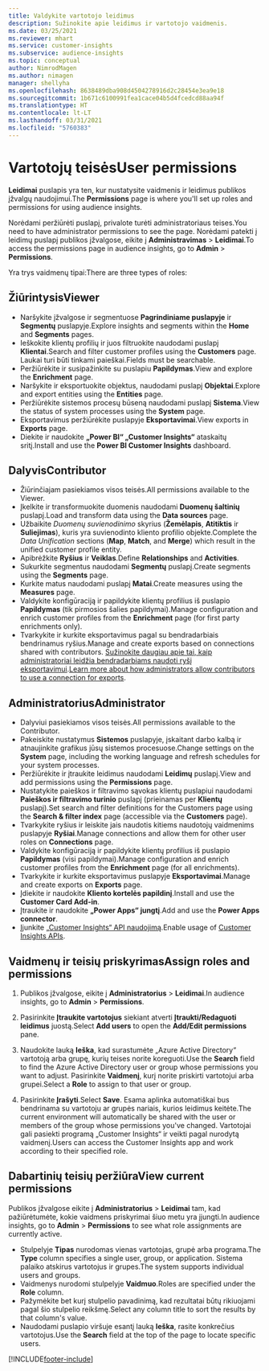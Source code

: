 ```yaml
---
title: Valdykite vartotojo leidimus
description: Sužinokite apie leidimus ir vartotojo vaidmenis.
ms.date: 03/25/2021
ms.reviewer: mhart
ms.service: customer-insights
ms.subservice: audience-insights
ms.topic: conceptual
author: NimrodMagen
ms.author: nimagen
manager: shellyha
ms.openlocfilehash: 8638489dba908d4504278916d2c28454e3ea9e18
ms.sourcegitcommit: 1b671c6100991fea1cace04b5d4fcedcd88aa94f
ms.translationtype: HT
ms.contentlocale: lt-LT
ms.lasthandoff: 03/31/2021
ms.locfileid: "5760383"
---
```

# <a name="user-permissions"></a><span data-ttu-id="54ad6-103">Vartotojų teisės</span><span class="sxs-lookup"><span data-stu-id="54ad6-103">User permissions</span></span>

<span data-ttu-id="54ad6-104">**Leidimai** puslapis yra ten, kur nustatysite vaidmenis ir leidimus publikos įžvalgų naudojimui.</span><span class="sxs-lookup"><span data-stu-id="54ad6-104">The **Permissions** page is where you'll set up roles and permissions for using audience insights.</span></span>

<span data-ttu-id="54ad6-105">Norėdami peržiūrėti puslapį, privalote turėti administratoriaus teises.</span><span class="sxs-lookup"><span data-stu-id="54ad6-105">You need to have administrator permissions to see the page.</span></span> <span data-ttu-id="54ad6-106">Norėdami patekti į leidimų puslapį publikos įžvalgose, eikite į **Administravimas** > **Leidimai**.</span><span class="sxs-lookup"><span data-stu-id="54ad6-106">To access the permissions page in audience insights, go to **Admin** > **Permissions**.</span></span>

<span data-ttu-id="54ad6-107">Yra trys vaidmenų tipai:</span><span class="sxs-lookup"><span data-stu-id="54ad6-107">There are three types of roles:</span></span>

## <a name="viewer"></a><span data-ttu-id="54ad6-108">Žiūrintysis</span><span class="sxs-lookup"><span data-stu-id="54ad6-108">Viewer</span></span>

- <span data-ttu-id="54ad6-109">Naršykite įžvalgose ir segmentuose **Pagrindiniame puslapyje** ir **Segmentų** puslapyje.</span><span class="sxs-lookup"><span data-stu-id="54ad6-109">Explore insights and segments within the **Home** and **Segments** pages.</span></span>
- <span data-ttu-id="54ad6-110">Ieškokite klientų profilių ir juos filtruokite naudodami puslapį **Klientai**.</span><span class="sxs-lookup"><span data-stu-id="54ad6-110">Search and filter customer profiles using the **Customers** page.</span></span> <span data-ttu-id="54ad6-111">Laukai turi būti tinkami paieškai.</span><span class="sxs-lookup"><span data-stu-id="54ad6-111">Fields must be searchable.</span></span>
- <span data-ttu-id="54ad6-112">Peržiūrėkite ir susipažinkite su puslapiu **Papildymas**.</span><span class="sxs-lookup"><span data-stu-id="54ad6-112">View and explore the **Enrichment** page.</span></span>
- <span data-ttu-id="54ad6-113">Naršykite ir eksportuokite objektus, naudodami puslapį **Objektai**.</span><span class="sxs-lookup"><span data-stu-id="54ad6-113">Explore and export entities using the **Entities** page.</span></span>
- <span data-ttu-id="54ad6-114">Peržiūrėkite sistemos procesų būseną naudodami puslapį **Sistema**.</span><span class="sxs-lookup"><span data-stu-id="54ad6-114">View the status of system processes  using the **System** page.</span></span>
- <span data-ttu-id="54ad6-115">Eksportavimus peržiūrėkite puslapyje **Eksportavimai**.</span><span class="sxs-lookup"><span data-stu-id="54ad6-115">View exports in **Exports** page.</span></span>
- <span data-ttu-id="54ad6-116">Diekite ir naudokite **„Power BI“ „Customer Insights“** ataskaitų sritį.</span><span class="sxs-lookup"><span data-stu-id="54ad6-116">Install and use the **Power BI Customer Insights** dashboard.</span></span>

## <a name="contributor"></a><span data-ttu-id="54ad6-117">Dalyvis</span><span class="sxs-lookup"><span data-stu-id="54ad6-117">Contributor</span></span>

- <span data-ttu-id="54ad6-118">Žiūrinčiajam pasiekiamos visos teisės.</span><span class="sxs-lookup"><span data-stu-id="54ad6-118">All permissions available to the Viewer.</span></span>
- <span data-ttu-id="54ad6-119">Įkelkite ir transformuokite duomenis naudodami **Duomenų šaltinių** puslapį.</span><span class="sxs-lookup"><span data-stu-id="54ad6-119">Load and transform data using the **Data sources** page.</span></span>
- <span data-ttu-id="54ad6-120">Užbaikite *Duomenų suvienodinimo* skyrius (**Žemėlapis**, **Atitiktis** ir **Suliejimas**), kuris yra suvienodinto kliento profilio objekte.</span><span class="sxs-lookup"><span data-stu-id="54ad6-120">Complete the *Data Unification* sections (**Map**, **Match**, and **Merge**) which result in the unified customer profile entity.</span></span>
- <span data-ttu-id="54ad6-121">Apibrėžkite **Ryšius** ir **Veiklas**.</span><span class="sxs-lookup"><span data-stu-id="54ad6-121">Define **Relationships** and **Activities**.</span></span>
- <span data-ttu-id="54ad6-122">Sukurkite segmentus naudodami **Segmentų** puslapį.</span><span class="sxs-lookup"><span data-stu-id="54ad6-122">Create segments using the **Segments** page.</span></span>
- <span data-ttu-id="54ad6-123">Kurkite matus naudodami puslapį **Matai**.</span><span class="sxs-lookup"><span data-stu-id="54ad6-123">Create measures using the **Measures** page.</span></span>
- <span data-ttu-id="54ad6-124">Valdykite konfigūraciją ir papildykite klientų profilius iš puslapio **Papildymas** (tik pirmosios šalies papildymai).</span><span class="sxs-lookup"><span data-stu-id="54ad6-124">Manage configuration and enrich customer profiles from the **Enrichment** page (for first party enrichments only).</span></span>
- <span data-ttu-id="54ad6-125">Tvarkykite ir kurkite eksportavimus pagal su bendradarbiais bendrinamus ryšius.</span><span class="sxs-lookup"><span data-stu-id="54ad6-125">Manage and create exports based on connections shared with contributors.</span></span> <span data-ttu-id="54ad6-126">[Sužinokite daugiau apie tai, kaip administratoriai leidžia bendradarbiams naudoti ryšį eksportavimui](connections.md#allow-contributors-to-use-a-connection-for-exports).</span><span class="sxs-lookup"><span data-stu-id="54ad6-126">[Learn more about how administrators allow contributors to use a connection for exports](connections.md#allow-contributors-to-use-a-connection-for-exports).</span></span>

## <a name="administrator"></a><span data-ttu-id="54ad6-127">Administratorius</span><span class="sxs-lookup"><span data-stu-id="54ad6-127">Administrator</span></span>

- <span data-ttu-id="54ad6-128">Dalyviui pasiekiamos visos teisės.</span><span class="sxs-lookup"><span data-stu-id="54ad6-128">All permissions available to the Contributor.</span></span>
- <span data-ttu-id="54ad6-129">Pakeiskite nustatymus **Sistemos** puslapyje, įskaitant darbo kalbą ir atnaujinkite grafikus jūsų sistemos procesuose.</span><span class="sxs-lookup"><span data-stu-id="54ad6-129">Change settings on the **System** page, including the working language and refresh schedules for your system processes.</span></span>
- <span data-ttu-id="54ad6-130">Peržiūrėkite ir įtraukite leidimus naudodami **Leidimų** puslapį.</span><span class="sxs-lookup"><span data-stu-id="54ad6-130">View and add permissions using the **Permissions** page.</span></span>
- <span data-ttu-id="54ad6-131">Nustatykite paieškos ir filtravimo sąvokas klientų puslapiui naudodami **Paieškos ir filtravimo turinio** puslapį (prieinamas per **Klientų** puslapį).</span><span class="sxs-lookup"><span data-stu-id="54ad6-131">Set search and filter definitions for the Customers page using the **Search & filter index** page (accessible via the **Customers** page).</span></span>
- <span data-ttu-id="54ad6-132">Tvarkykite ryšius ir leiskite jais naudotis kitiems naudotojų vaidmenims puslapyje **Ryšiai**.</span><span class="sxs-lookup"><span data-stu-id="54ad6-132">Manage connections and allow them for other user roles on **Connections** page.</span></span>
- <span data-ttu-id="54ad6-133">Valdykite konfigūraciją ir papildykite klientų profilius iš puslapio **Papildymas** (visi papildymai).</span><span class="sxs-lookup"><span data-stu-id="54ad6-133">Manage configuration and enrich customer profiles from the **Enrichment** page (for all enrichments).</span></span>
- <span data-ttu-id="54ad6-134">Tvarkykite ir kurkite eksportavimus puslapyje **Eksportavimai**.</span><span class="sxs-lookup"><span data-stu-id="54ad6-134">Manage and create exports on **Exports** page.</span></span>
- <span data-ttu-id="54ad6-135">Įdiekite ir naudokite **Kliento kortelės papildinį**.</span><span class="sxs-lookup"><span data-stu-id="54ad6-135">Install and use the **Customer Card Add-in**.</span></span>
- <span data-ttu-id="54ad6-136">Įtraukite ir naudokite **„Power Apps“ jungtį**.</span><span class="sxs-lookup"><span data-stu-id="54ad6-136">Add and use the **Power Apps connector**.</span></span>
- <span data-ttu-id="54ad6-137">Įjunkite [„Customer Insights“ API naudojimą](apis.md).</span><span class="sxs-lookup"><span data-stu-id="54ad6-137">Enable usage of [Customer Insights APIs](apis.md).</span></span>

## <a name="assign-roles-and-permissions"></a><span data-ttu-id="54ad6-138">Vaidmenų ir teisių priskyrimas</span><span class="sxs-lookup"><span data-stu-id="54ad6-138">Assign roles and permissions</span></span>

1. <span data-ttu-id="54ad6-139">Publikos įžvalgose, eikite į **Administratorius** > **Leidimai**.</span><span class="sxs-lookup"><span data-stu-id="54ad6-139">In audience insights, go to **Admin** > **Permissions**.</span></span>

1. <span data-ttu-id="54ad6-140">Pasirinkite **Įtraukite vartotojus** siekiant atverti **Įtraukti/Redaguoti leidimus** juostą.</span><span class="sxs-lookup"><span data-stu-id="54ad6-140">Select **Add users** to open the **Add/Edit permissions** pane.</span></span>

1. <span data-ttu-id="54ad6-141">Naudokite lauką **Ieška**, kad surastumėte „Azure Active Directory“ vartotoją arba grupę, kurių teises norite koreguoti.</span><span class="sxs-lookup"><span data-stu-id="54ad6-141">Use the **Search** field to find the Azure Active Directory user or group whose permissions you want to adjust.</span></span> <span data-ttu-id="54ad6-142">Pasirinkite **Vaidmenį**, kurį norite priskirti vartotojui arba grupei.</span><span class="sxs-lookup"><span data-stu-id="54ad6-142">Select a **Role** to assign to that user or group.</span></span>

1. <span data-ttu-id="54ad6-143">Pasirinkite **Įrašyti**.</span><span class="sxs-lookup"><span data-stu-id="54ad6-143">Select **Save**.</span></span> <span data-ttu-id="54ad6-144">Esama aplinka automatiškai bus bendrinama su vartotoju ar grupės nariais, kurios leidimus keitėte.</span><span class="sxs-lookup"><span data-stu-id="54ad6-144">The current environment will automatically be shared with the user or members of the group whose permissions you've changed.</span></span> <span data-ttu-id="54ad6-145">Vartotojai gali pasiekti programą „Customer Insights“ ir veikti pagal nurodytą vaidmenį.</span><span class="sxs-lookup"><span data-stu-id="54ad6-145">Users can access the Customer Insights app and work according to their specified role.</span></span>

## <a name="view-current-permissions"></a><span data-ttu-id="54ad6-146">Dabartinių teisių peržiūra</span><span class="sxs-lookup"><span data-stu-id="54ad6-146">View current permissions</span></span>

<span data-ttu-id="54ad6-147">Publikos įžvalgose eikite į **Administratorius** > **Leidimai** tam, kad pažiūrėtumėte, kokie vaidmens priskyrimai šiuo metu yra įjungti.</span><span class="sxs-lookup"><span data-stu-id="54ad6-147">In audience insights, go to **Admin** > **Permissions** to see what role assignments are currently active.</span></span>

- <span data-ttu-id="54ad6-148">Stulpelyje **Tipas** nurodomas vienas vartotojas, grupė arba programa.</span><span class="sxs-lookup"><span data-stu-id="54ad6-148">The **Type** column specifies a single user, group, or application.</span></span> <span data-ttu-id="54ad6-149">Sistema palaiko atskirus vartotojus ir grupes.</span><span class="sxs-lookup"><span data-stu-id="54ad6-149">The system supports individual users and groups.</span></span>
- <span data-ttu-id="54ad6-150">Vaidmenys nurodomi stulpelyje **Vaidmuo**.</span><span class="sxs-lookup"><span data-stu-id="54ad6-150">Roles are specified under the **Role** column.</span></span>
- <span data-ttu-id="54ad6-151">Pažymėkite bet kurį stulpelio pavadinimą, kad rezultatai būtų rikiuojami pagal šio stulpelio reikšmę.</span><span class="sxs-lookup"><span data-stu-id="54ad6-151">Select any column title to sort the results by that column's value.</span></span>
- <span data-ttu-id="54ad6-152">Naudodami puslapio viršuje esantį lauką **Ieška**, rasite konkrečius vartotojus.</span><span class="sxs-lookup"><span data-stu-id="54ad6-152">Use the **Search** field at the top of the page to locate specific users.</span></span>


[!INCLUDE[footer-include](../includes/footer-banner.md)]
